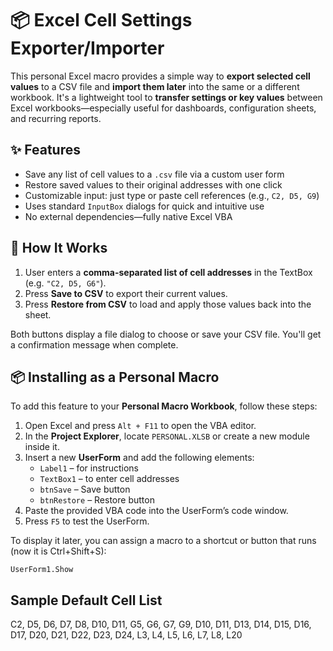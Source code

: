 # 📦 Excel Cell Settings Exporter/Importer

This personal Excel macro provides a simple way to **export selected cell values** to a CSV file and **import them later** into the same or a different workbook. It's a lightweight tool to **transfer settings or key values** between Excel workbooks—especially useful for dashboards, configuration sheets, and recurring reports.

## ✨ Features

- Save any list of cell values to a `.csv` file via a custom user form  
- Restore saved values to their original addresses with one click  
- Customizable input: just type or paste cell references (e.g., `C2, D5, G9`)  
- Uses standard `InputBox` dialogs for quick and intuitive use  
- No external dependencies—fully native Excel VBA  

## 🧰 How It Works

1. User enters a **comma-separated list of cell addresses** in the TextBox (e.g. `"C2, D5, G6"`).
2. Press **Save to CSV** to export their current values.
3. Press **Restore from CSV** to load and apply those values back into the sheet.

Both buttons display a file dialog to choose or save your CSV file. You'll get a confirmation message when complete.

## 📦 Installing as a Personal Macro

To add this feature to your **Personal Macro Workbook**, follow these steps:

1. Open Excel and press `Alt + F11` to open the VBA editor.
2. In the **Project Explorer**, locate `PERSONAL.XLSB` or create a new module inside it.
3. Insert a new **UserForm** and add the following elements:
    - `Label1` – for instructions
    - `TextBox1` – to enter cell addresses
    - `btnSave` – Save button
    - `btnRestore` – Restore button
4. Paste the provided VBA code into the UserForm’s code window.
5. Press `F5` to test the UserForm.

To display it later, you can assign a macro to a shortcut or button that runs (now it is Ctrl+Shift+S):
```vba
UserForm1.Show
```
## Sample Default Cell List

C2, D5, D6, D7, D8, D10, D11, G5, G6, G7, G9,
D10, D11, D13, D14, D15, D16, D17, D20, D21, D22,
D23, D24, L3, L4, L5, L6, L7, L8, L20

